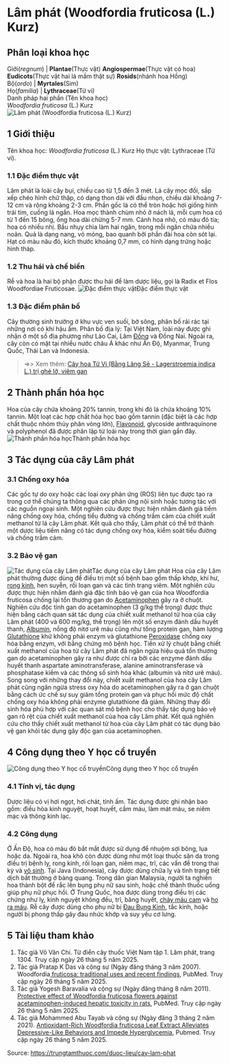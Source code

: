 # Lâm phát (Woodfordia fruticosa (L.) Kurz)

Phân loại khoa học  
---  
Giới(_regnum_) |  **Plantae**(Thực vật) **Angiospermae**(Thực vật có hoa) **Eudicots**(Thực vật hai lá mầm thật sự) **Rosids**(nhánh hoa Hồng)  
Bộ(_ordo_) | **Myrtales**(Sim)  
Họ(_familia_) | **Lythraceae**(Tử vi)  
Danh pháp hai phần (Tên khoa học)  
_Woodfordia fruticosa_ (L.) Kurz  
![Lâm phát \(Woodfordia fruticosa \(L.\) Kurz\)](https://trungtamthuoc.com/images/others/lam-phat-4737.jpg)
##  1 Giới thiệu
Tên khoa học: _Woodfordia fruticosa_ (L.) Kurz
Họ thực vật: Lythraceae (Tử vi).
### 1.1 Đặc điểm thực vật
Lâm phát là loài cây bụi, chiều cao từ 1,5 đến 3 mét. Lá cây mọc đối, sắp xếp chéo hình chữ thập, có dạng thon dài với đầu nhọn, chiều dài khoảng 7-12 cm và rộng khoảng 2-3 cm. Phần gốc lá có thể tròn hoặc hơi giống hình trái tim, cuống lá ngắn. Hoa mọc thành chùm nhỏ ở nách lá, mỗi cụm hoa có từ 1 đến 15 bông, ống hoa dài chừng 5-7 mm. Cánh hoa nhỏ, có màu đỏ tía; hoa có nhiều nhị. Bầu nhụy chia làm hai ngăn, trong mỗi ngăn chứa nhiều noãn. Quả là dạng nang, vỏ mỏng, bao quanh bởi phần đài hoa còn sót lại. Hạt có màu nâu đỏ, kích thước khoảng 0,7 mm, có hình dạng trứng hoặc hình tháp.
### 1.2 Thu hái và chế biến
Rễ và hoa là hai bộ phận được thu hái để làm dược liệu, gọi là Radix et Flos Woodfordiae Fruticosae.
![Đặc điểm thực vật](https://trungtamthuoc.com/images/item/lam-phat-0.jpg)Đặc điểm thực vật
### 1.3 Đặc điểm phân bố
Cây thường sinh trưởng ở khu vực ven suối, bờ sông, phân bố rải rác tại những nơi có khí hậu ẩm.
Phân bố địa lý: Tại Việt Nam, loài này được ghi nhận ở một số địa phương như Lào Cai, Lâm [Đồng](https://trungtamthuoc.com/hoat-chat/dong "Đồng") và Đồng Nai. Ngoài ra, cây còn có mặt tại nhiều nước châu Á khác như Ấn Độ, Myanmar, Trung Quốc, Thái Lan và Indonesia.
> =>> Xem thêm: [Cây hoa Tử Vi (Bằng Lăng Sẻ - Lagerstroemia indica L.) trị ghẻ lở, viêm gan](https://trungtamthuoc.com/duoc-lieu/cay-tu-vi)
##  2 Thành phần hóa học
Hoa của cây chứa khoảng 20% tannin, trong khi đó lá chứa khoảng 10% tannin.
Một loạt các hợp chất hóa học bao gồm tannin (đặc biệt là các hợp chất thuộc nhóm thủy phân vòng lớn), [Flavonoid](https://trungtamthuoc.com/hoat-chat/flavonoid "Flavonoid"), glycoside anthraquinone và polyphenol đã được phân lập từ loài này trong thời gian gần đây.
![Thành phần hóa học](https://trungtamthuoc.com/images/item/lam-phat-1.jpg)Thành phần hóa học
##  3 Tác dụng của cây Lâm phát
### 3.1 Chống oxy hóa
Các gốc tự do oxy hoặc các loại oxy phản ứng (ROS) liên tục được tạo ra trong cơ thể chúng ta thông qua các phản ứng nội sinh hoặc tương tác với các nguồn ngoại sinh.
Một nghiên cứu được thực hiện nhằm đánh giá tiềm năng chống oxy hóa, chống tiểu đường và chống trầm cảm của chiết xuất methanol từ lá cây Lâm phát.
Kết quả cho thấy, Lâm phát có thể trở thành một dược liệu tiềm năng có tác dụng chống oxy hóa, kiểm soát tiểu đường và chống trầm cảm.
### 3.2 Bảo vệ gan
![Tác dụng của cây Lâm phát](https://trungtamthuoc.com/images/item/lam-phat-2.jpg)Tác dụng của cây Lâm phát
Hoa của cây Lâm phát thường được dùng để điều trị một số bệnh bao gồm thấp khớp, khí hư, [rong kinh](https://trungtamthuoc.com/bai-viet/rong-kinh-rong-huyet "rong kinh"), hen suyễn, rối loạn gan và các tình trạng viêm.
Một nghiên cứu được thực hiện nhằm đánh giá đặc tính bảo vệ gan của hoa Woodfordia fruticosa chống lại tổn thương gan do [Acetaminophen](https://trungtamthuoc.com/hoat-chat/paracetamol "Acetaminophen") gây ra ở chuột.
Nghiên cứu độc tính gan do acetaminophen (3 g/kg thể trọng) được thực hiện bằng cách quan sát tác dụng của chiết xuất methanol từ hoa của cây Lâm phát (400 và 600 mg/kg, thể trọng) lên một số enzym đánh dấu huyết thanh, [Albumin](https://trungtamthuoc.com/hoat-chat/albumin "Albumin"), nồng độ nitơ urê máu cũng như tổng protein gan, hàm lượng [Glutathione](https://trungtamthuoc.com/hoat-chat/glutathione "Glutathione") khử không phải enzym và glutathione [Peroxidase](https://trungtamthuoc.com/hoat-chat/peroxidase "Peroxidase") chống oxy hóa bằng enzym, với bằng chứng mô bệnh học.
Tiền xử lý chuột bằng chiết xuất methanol của hoa từ cây Lâm phát đã ngăn ngừa hiệu quả tổn thương gan do acetaminophen gây ra như được chỉ ra bởi các enzyme đánh dấu huyết thanh aspartate aminotransferase, alanine aminotransferase và phosphatase kiềm và các thông số sinh hóa khác (albumin và nitơ urê máu). Song song với những thay đổi này, chiết xuất methanol của hoa cây Lâm phát cũng ngăn ngừa stress oxy hóa do acetaminophen gây ra ở gan chuột bằng cách ức chế sự suy giảm tổng protein gan và phục hồi mức độ chất chống oxy hóa không phải enzyme glutathione đã giảm. Những thay đổi sinh hóa phù hợp với các quan sát mô bệnh học cho thấy tác dụng bảo vệ gan rõ rệt của chiết xuất methanol của hoa cây Lâm phát.
Kết quả nghiên cứu cho thấy chiết xuất methanol từ hoa của cây Lâm phát có tác dụng bảo vệ gan khỏi tác dụng gây độc gan của acetaminophen.
##  4 Công dụng theo Y học cổ truyền
![Công dụng theo Y học cổ truyền](https://trungtamthuoc.com/images/item/lam-phat-3.jpg)Công dụng theo Y học cổ truyền
### 4.1 Tính vị, tác dụng
Dược liệu có vị hơi ngọt, hơi chát, tính ấm. Tác dụng được ghi nhận bao gồm: điều hòa kinh nguyệt, hoạt huyết, cầm máu, làm mát máu, se niêm mạc và thông kinh lạc.
### 4.2 Công dụng
Ở Ấn Độ, hoa có màu đỏ bắt mắt được sử dụng để nhuộm sợi bông, lụa hoặc da. Ngoài ra, hoa khô còn được dùng như một loại thuốc săn da trong điều trị bệnh lỵ, rong kinh, rối loạn gan, niêm mạc, trĩ, các vấn đề trong thai kỳ và [vô sinh](https://trungtamthuoc.com/bai-viet/nguyen-nhan-cach-dieu-tri-va-phong-benh-vo-sinh-chung-o-nu-gioi-va-nam-gioi "vô sinh").
Tại Java (Indonesia), cây được dùng chữa lỵ và tình trạng tiết dịch bất thường ở bàng quang.
Trong dân gian Malaysia, người ta nghiền hoa thành bột để rắc lên bụng phụ nữ sau sinh, hoặc chế thành thuốc uống giúp phụ nữ phục hồi.
Ở Trung Quốc, hoa được dùng trong điều trị các chứng như lỵ, kinh nguyệt không đều, trĩ, băng huyết, [chảy máu cam](https://trungtamthuoc.com/bai-viet/chay-mau-cam-nguyen-nhan-dieu-tri-va-phong-ngua "chảy máu cam") và [ho ra máu](https://trungtamthuoc.com/bai-viet/ho-ra-mau "ho ra máu"). Rễ cây được dùng cho phụ nữ bị [Đau Bụng Kinh](https://trungtamthuoc.com/bai-viet/cach-dau-bung-kinh-va-phong-tranh-dau-bung-kinh "Đau Bụng Kinh"), tắc kinh, hoặc người bị phong thấp gây đau nhức khớp và suy yếu cơ lưng.
##  5 Tài liệu tham khảo
  1. Tác giả Võ Văn Chi. Từ điển cây thuốc Việt Nam tập 1. Lâm phát, trang 1304. Truy cập ngày 26 tháng 5 năm 2025.
  2. Tác giả Pratap K Das và cộng sự (Ngày đăng tháng 3 năm 2007). Woodfordia[ fruticosa: traditional uses and recent findings](https://pubmed.ncbi.nlm.nih.gov/17276634/), PubMed. Truy cập ngày 26 tháng 5 năm 2025.
  3. Tác giả Yogesh Baravalia và cộng sự (Ngày đăng tháng 8 năm 2011). [Protective effect of Woodfordia fruticosa flowers against acetaminophen-induced hepatic toxicity in rats](https://pubmed.ncbi.nlm.nih.gov/21501038/), PubMed. Truy cập ngày 26 tháng 5 năm 2025.
  4. Tác giả Mohammed Abu Tayab và cộng sự (Ngày đăng 3 tháng 2 năm 2021). [Antioxidant-Rich Woodfordia fruticosa Leaf Extract Alleviates Depressive-Like Behaviors and Impede Hyperglycemia](https://pmc.ncbi.nlm.nih.gov/articles/PMC7913287/), Pubmed. Truy cập ngày 26 tháng 5 năm 2025.




Source: https://trungtamthuoc.com/duoc-lieu/cay-lam-phat